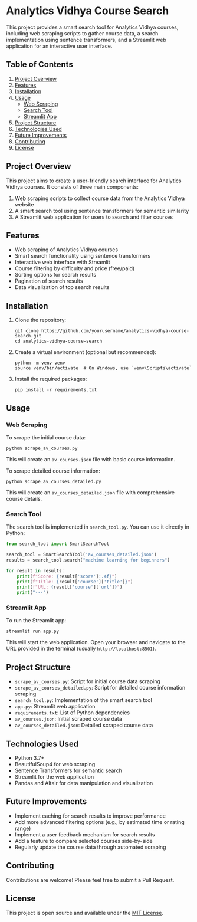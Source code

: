 # Analytics Vidhya Course Search

This project provides a smart search tool for Analytics Vidhya courses, including web scraping scripts to gather course data, a search implementation using sentence transformers, and a Streamlit web application for an interactive user interface.

## Table of Contents

1. [Project Overview](#project-overview)
2. [Features](#features)
3. [Installation](#installation)
4. [Usage](#usage)
   - [Web Scraping](#web-scraping)
   - [Search Tool](#search-tool)
   - [Streamlit App](#streamlit-app)
5. [Project Structure](#project-structure)
6. [Technologies Used](#technologies-used)
7. [Future Improvements](#future-improvements)
8. [Contributing](#contributing)
9. [License](#license)

## Project Overview

This project aims to create a user-friendly search interface for Analytics Vidhya courses. It consists of three main components:

1. Web scraping scripts to collect course data from the Analytics Vidhya website
2. A smart search tool using sentence transformers for semantic similarity
3. A Streamlit web application for users to search and filter courses

## Features

- Web scraping of Analytics Vidhya courses
- Smart search functionality using sentence transformers
- Interactive web interface with Streamlit
- Course filtering by difficulty and price (free/paid)
- Sorting options for search results
- Pagination of search results
- Data visualization of top search results

## Installation

1. Clone the repository:
   ```
   git clone https://github.com/yourusername/analytics-vidhya-course-search.git
   cd analytics-vidhya-course-search
   ```

2. Create a virtual environment (optional but recommended):
   ```
   python -m venv venv
   source venv/bin/activate  # On Windows, use `venv\Scripts\activate`
   ```

3. Install the required packages:
   ```
   pip install -r requirements.txt
   ```

## Usage

### Web Scraping

To scrape the initial course data:

```
python scrape_av_courses.py
```

This will create an `av_courses.json` file with basic course information.

To scrape detailed course information:

```
python scrape_av_courses_detailed.py
```

This will create an `av_courses_detailed.json` file with comprehensive course details.

### Search Tool

The search tool is implemented in `search_tool.py`. You can use it directly in Python:

```python
from search_tool import SmartSearchTool

search_tool = SmartSearchTool('av_courses_detailed.json')
results = search_tool.search("machine learning for beginners")

for result in results:
    print(f"Score: {result['score']:.4f}")
    print(f"Title: {result['course']['title']}")
    print(f"URL: {result['course']['url']}")
    print("---")
```

### Streamlit App

To run the Streamlit app:

```
streamlit run app.py
```

This will start the web application. Open your browser and navigate to the URL provided in the terminal (usually `http://localhost:8501`).

## Project Structure

- `scrape_av_courses.py`: Script for initial course data scraping
- `scrape_av_courses_detailed.py`: Script for detailed course information scraping
- `search_tool.py`: Implementation of the smart search tool
- `app.py`: Streamlit web application
- `requirements.txt`: List of Python dependencies
- `av_courses.json`: Initial scraped course data
- `av_courses_detailed.json`: Detailed scraped course data

## Technologies Used

- Python 3.7+
- BeautifulSoup4 for web scraping
- Sentence Transformers for semantic search
- Streamlit for the web application
- Pandas and Altair for data manipulation and visualization

## Future Improvements

- Implement caching for search results to improve performance
- Add more advanced filtering options (e.g., by estimated time or rating range)
- Implement a user feedback mechanism for search results
- Add a feature to compare selected courses side-by-side
- Regularly update the course data through automated scraping

## Contributing

Contributions are welcome! Please feel free to submit a Pull Request.

## License

This project is open source and available under the [MIT License](LICENSE).